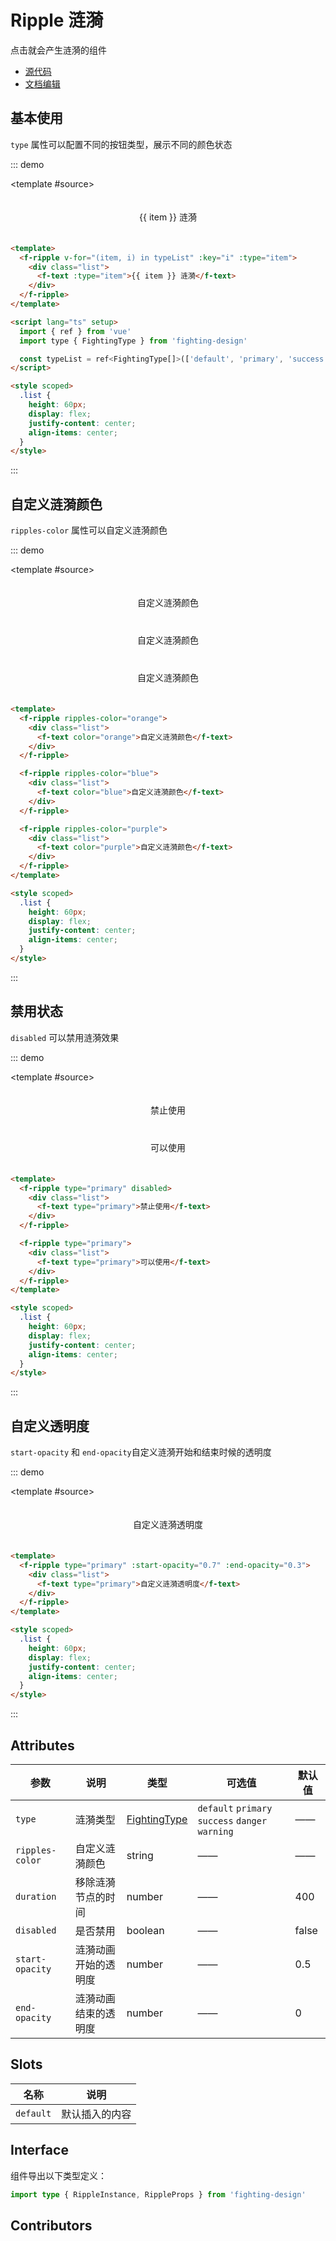 # Ripple 涟漪

点击就会产生涟漪的组件

- [源代码](https://github.com/FightingDesign/fighting-design/tree/master/packages/fighting-design/ripple)
- [文档编辑](https://github.com/FightingDesign/fighting-design/blob/master/docs/docs/components/ripple.md)

## 基本使用

`type` 属性可以配置不同的按钮类型，展示不同的颜色状态

::: demo

<template #source>
<f-ripple v-for="(item, i) in typeList" :key="i" :type="item">

  <div class="list">
    <f-text :type="item">{{ item }} 涟漪</f-text>
  </div>
</f-ripple>
</template>

```html
<template>
  <f-ripple v-for="(item, i) in typeList" :key="i" :type="item">
    <div class="list">
      <f-text :type="item">{{ item }} 涟漪</f-text>
    </div>
  </f-ripple>
</template>

<script lang="ts" setup>
  import { ref } from 'vue'
  import type { FightingType } from 'fighting-design'

  const typeList = ref<FightingType[]>(['default', 'primary', 'success', 'danger', 'warning'])
</script>

<style scoped>
  .list {
    height: 60px;
    display: flex;
    justify-content: center;
    align-items: center;
  }
</style>
```

:::

## 自定义涟漪颜色

`ripples-color` 属性可以自定义涟漪颜色

::: demo

<template #source>
<f-ripple ripples-color="orange">

  <div class="list">
    <f-text color="orange">自定义涟漪颜色</f-text>
  </div>
</f-ripple>

<f-ripple ripples-color="blue">
  <div class="list">
    <f-text color="blue">自定义涟漪颜色</f-text>
  </div>
</f-ripple>

<f-ripple ripples-color="purple">
  <div class="list">
    <f-text color="purple">自定义涟漪颜色</f-text>
  </div>
</f-ripple>
</template>

```html
<template>
  <f-ripple ripples-color="orange">
    <div class="list">
      <f-text color="orange">自定义涟漪颜色</f-text>
    </div>
  </f-ripple>

  <f-ripple ripples-color="blue">
    <div class="list">
      <f-text color="blue">自定义涟漪颜色</f-text>
    </div>
  </f-ripple>

  <f-ripple ripples-color="purple">
    <div class="list">
      <f-text color="purple">自定义涟漪颜色</f-text>
    </div>
  </f-ripple>
</template>

<style scoped>
  .list {
    height: 60px;
    display: flex;
    justify-content: center;
    align-items: center;
  }
</style>
```

:::

## 禁用状态

`disabled` 可以禁用涟漪效果

::: demo

<template #source>
<f-ripple type="primary" disabled>

  <div class="list">
    <f-text type="primary">禁止使用</f-text>
  </div>
</f-ripple>

<f-ripple type="primary">
  <div class="list">
    <f-text type="primary">可以使用</f-text>
  </div>
</f-ripple>
</template>

```html
<template>
  <f-ripple type="primary" disabled>
    <div class="list">
      <f-text type="primary">禁止使用</f-text>
    </div>
  </f-ripple>

  <f-ripple type="primary">
    <div class="list">
      <f-text type="primary">可以使用</f-text>
    </div>
  </f-ripple>
</template>

<style scoped>
  .list {
    height: 60px;
    display: flex;
    justify-content: center;
    align-items: center;
  }
</style>
```

:::

## 自定义透明度

`start-opacity` 和 `end-opacity`自定义涟漪开始和结束时候的透明度

::: demo

<template #source>
<f-ripple type="primary" :start-opacity="0.7" :end-opacity="0.3">

  <div class="list">
    <f-text type="primary">自定义涟漪透明度</f-text>
  </div>
</f-ripple>
</template>

```html
<template>
  <f-ripple type="primary" :start-opacity="0.7" :end-opacity="0.3">
    <div class="list">
      <f-text type="primary">自定义涟漪透明度</f-text>
    </div>
  </f-ripple>
</template>

<style scoped>
  .list {
    height: 60px;
    display: flex;
    justify-content: center;
    align-items: center;
  }
</style>
```

:::

## Attributes

| 参数            | 说明                 | 类型                                                               | 可选值                                           | 默认值 |
| --------------- | -------------------- | ------------------------------------------------------------------ | ------------------------------------------------ | ------ |
| `type`          | 涟漪类型             | <a href="/components/interface.html#fightingtype">FightingType</a> | `default` `primary` `success` `danger` `warning` | ——     |
| `ripples-color` | 自定义涟漪颜色       | string                                                             | ——                                               | ——     |
| `duration`      | 移除涟漪节点的时间   | number                                                             | ——                                               | 400    |
| `disabled`      | 是否禁用             | boolean                                                            | ——                                               | false  |
| `start-opacity` | 涟漪动画开始的透明度 | number                                                             | ——                                               | 0.5    |
| `end-opacity`   | 涟漪动画结束的透明度 | number                                                             | ——                                               | 0      |

## Slots

| 名称      | 说明           |
| --------- | -------------- |
| `default` | 默认插入的内容 |

## Interface

组件导出以下类型定义：

```ts
import type { RippleInstance, RippleProps } from 'fighting-design'
```

## Contributors

<a href="https://github.com/Tyh2001" target="_blank">
  <f-avatar round src="https://avatars.githubusercontent.com/u/73180970?v=4" />
</a>

<script lang="ts" setup>
  const typeList = ['default', 'primary', 'success', 'danger', 'warning']
</script>

<style scoped>
  .list {
    height: 60px;
    display: flex;
    justify-content: center;
    align-items: center;
  }
</style>

